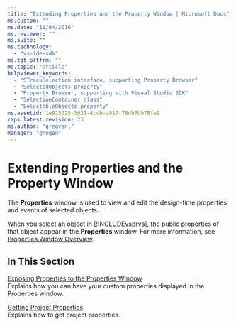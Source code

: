 ```yaml
---
title: "Extending Properties and the Property Window | Microsoft Docs"
ms.custom: ""
ms.date: "11/04/2016"
ms.reviewer: ""
ms.suite: ""
ms.technology: 
  - "vs-ide-sdk"
ms.tgt_pltfrm: ""
ms.topic: "article"
helpviewer_keywords: 
  - "STrackSelection interface, supporting Property Browser"
  - "SelectedObjects property"
  - "Property Browser, supporting with Visual Studio SDK"
  - "SelectionContainer class"
  - "SelectableObjects property"
ms.assetid: 1e925025-3d21-4cdb-a917-78db7bb78fe9
caps.latest.revision: 23
ms.author: "gregvanl"
manager: "ghogen"
---
```

# Extending Properties and the Property Window
The **Properties** window is used to view and edit the design-time properties and events of selected objects.  
  
 When you select an object in [!INCLUDE[vsprvs](../code-quality/includes/vsprvs_md.md)], the public properties of that object appear in the **Properties** window. For more information, see [Properties Window Overview](../extensibility/internals/properties-window-overview.md).  
  
## In This Section  
 [Exposing Properties to the Properties Window](../extensibility/exposing-properties-to-the-properties-window.md)  
 Explains how you can have your custom properties displayed in the Properties window.  
  
 [Getting Project Properties](../extensibility/getting-project-properties.md)  
 Explains how to get project properties.